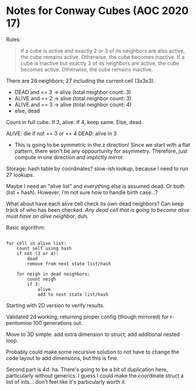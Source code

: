 # Notes for Conway Cubes (AOC 2020 17)

Rules:
> If a cube is active and exactly 2 or 3 of its neighbors are also active, the cube remains active. Otherwise, the cube becomes inactive.
> If a cube is inactive but exactly 3 of its neighbors are active, the cube becomes active. Otherwise, the cube remains inactive.

There are 26 neighbors; 27 including the current cell (3x3x3).

- DEAD and == 3 -> alive (total neighbor count: 3)
- ALIVE and == 2 -> alive (total neighbor count: 3)
- ALIVE and == 3 -> alive (total neighbor count: 4)
- else, dead

Count in full cube. If 3, alive. If 4, keep same. Else, dead.

ALIVE: die if not == 3 or == 4
DEAD:  alive in 3

- This is going to be symmetric in the z direction! Since we start with a flat pattern, there won't be any oppourtunity for asymmetry. Therefore, just compute in one direction and implictly mirror.

Storage: hash table by coordinates? slow-ish lookup, because I need to run 27 lookups.

Maybe I need an "alive list" and everything else is assumed dead. Or both (list + hash). However, I'm not sure how to handle birth case...?

What about have each alive cell check its own dead neighbors? Can keep track of who has been checked. *Any dead cell that is going to become alive must have an alive neighbor*, duh.

Basic algorithm:
```

for cell in alive list:
    count self using hash
    if not (3 or 4):
        dead
        remove from next state list/hash

    for neigh in dead neighbors:
        count neigh
        if 3:
            alive
            add to next state list/hash
```

Starting with 2D version to verify results.

Validated 2d working; returning proper config (though mirrored) for r-pentomino 100 generations out.

Move to 3D simple: add extra dimension to struct; add additional nested loop.

Probably could make some recursive solution to not have to change the code layout to add dimensions, but this is fine.

Second part is 4d. ha. There's going to be a bit of duplication here, particularly without generics. I guess I could make the coordinate struct a list of ints... don't feel like it's particularly worth it.